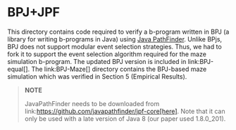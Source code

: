 # BPJ+JPF

This directory contains code required to verify a b-program written in BPJ (a library for writing b-programs in Java) using [Java PathFinder](https://github.com/javapathfinder/jpf-core). Unlike BPjs, BPJ does not support modular event selection strategies. Thus, we had to fork it to support the event selection algorithm required for the maze simulation b-program. The updated BPJ version is included in link:BPJ-equal[]. The link:BPJ-Maze[] directory contains the BPJ-based maze simulation which was verified in Section 5 (Empirical Results).

> **NOTE**
> 
> JavaPathFinder needs to be downloaded from link:https://github.com/javapathfinder/jpf-core[here]. Note that it can only be used with a late version of Java 8 (our paper used 1.8.0_201).
